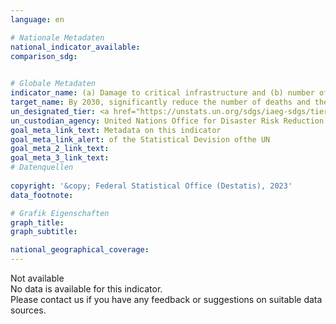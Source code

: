 ```yaml
---
language: en    

# Nationale Metadaten    
national_indicator_available:     
comparison_sdg:     
    

# Globale Metadaten    
indicator_name: (a) Damage to critical infrastructure and (b) number of disruptions to basic services, attributed to disasters    
target_name: By 2030, significantly reduce the number of deaths and the number of people affected and substantially decrease the direct economic losses relative to global gross domestic product caused by disasters, including water-related disasters, with a focus on protecting the poor and people in vulnerable situations    
un_designated_tier: <a href="https://unstats.un.org/sdgs/iaeg-sdgs/tier-classification/" title="Click here for more information on the UN tier classification."  target="_blank" onclick="return confirm_alert(this);">Tier I</a>    
un_custodian_agency: United Nations Office for Disaster Risk Reduction (UNDRR)    
goal_meta_link_text: Metadata on this indicator    
goal_meta_link_alert: of the Statistical Devision ofthe UN    
goal_meta_2_link_text:     
goal_meta_3_link_text:         
# Datenquellen    
    
copyright: '&copy; Federal Statistical Office (Destatis), 2023'    
data_footnote:     

# Grafik Eigenschaften    
graph_title: 
graph_subtitle:     

national_geographical_coverage:     
---
```


<span class="status notstarted">Not available </span><br>
No data is available for this indicator.<br>
Please contact us if you have any feedback or suggestions on suitable data sources.